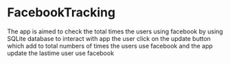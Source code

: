 # FacebookTracking
The app is aimed to check the total times the users using facebook by using SQLite database to interact with app
the user click on the update button which add to total numbers of times the users use facebook
and the app update the lastime user use facebook
